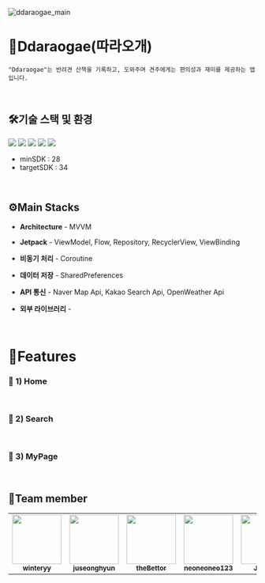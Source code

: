 ![ddaraogae_main](https://github.com/nbc-final-team2/ddaraogae/assets/89888486/d6042915-7442-44f1-adf0-edc16c4a64b3)


# 📱Ddaraogae(따라오개)

```
"Ddaraogae"는 반려견 산책을 기록하고, 도와주며 견주에게는 편의성과 재미를 제공하는 앱 입니다.
```

</br>

## 🛠️기술 스택 및 환경
<img src="https://img.shields.io/badge/Android-3DDC84?style=flat-square&logo=Android&logoColor=white"/> <img src="https://img.shields.io/badge/AndroidStudio-3DDC84?style=flat-square&logo=AndroidStudio&logoColor=white"/> <img src="https://img.shields.io/badge/Kotlin-7F52FF?style=flat-square&logo=Kotlin&logoColor=white"/> <img src="https://img.shields.io/badge/git-F05032?style=flat-square&logo=git&logoColor=white"> <img src="https://img.shields.io/badge/github-181717?style=flat-square&logo=github&logoColor=white">
* minSDK : 28
* targetSDK : 34

</br>


## ⚙️Main Stacks

* **Architecture** - MVVM

* **Jetpack** - ViewModel, Flow, Repository, RecyclerView, ViewBinding

* **비동기 처리** - Coroutine

* **데이터 저장** - SharedPreferences

* **API 통신** - Naver Map Api, Kakao Search Api, OpenWeather Api

* **외부 라이브러리** - 

</br>

# 📌Features

### **📍 1) Home**

</br>

### **📍 2) Search**

</br>

### **📍 3) MyPage**

</br>




## **👥Team member**

<table>
  <tbody>
    <tr>
      <td align="center"><a href="https://github.com/winteryy"><img src="https://avatars.githubusercontent.com/u/84631435?s=400&v=4" width="100px;"><br /><sub><b>winteryy</b></sub></a><br /></a></td>
      <td align="center"><a href="https://github.com/juseonghyun"><img src="https://avatars.githubusercontent.com/u/43128821?v=4" width="100px;"><br /><sub><b>juseonghyun</b></sub></a><br /></a></td>
      <td align="center"><a href="https://github.com/theBettor"><img src="https://avatars.githubusercontent.com/u/89888486?v=4" width="100px;"><br /><sub><b>theBettor</b></sub></a><br /></a></td>
      <td align="center"><a href="https://github.com/neoneoneo123"><img src="https://avatars.githubusercontent.com/u/128209823?v=4" width="100px;"><br /><sub><b>neoneoneo123</b></sub></a><br /></a></td>
      <td align="center"><a href="https://github.com/JYeyun
"><img src="https://avatars.githubusercontent.com/u/117142316?v=4" width="100px;"><br /><sub><b>JYeyun
</b></sub></a><br /></a></td>
     <tr/>
  </tbody>
</table>
